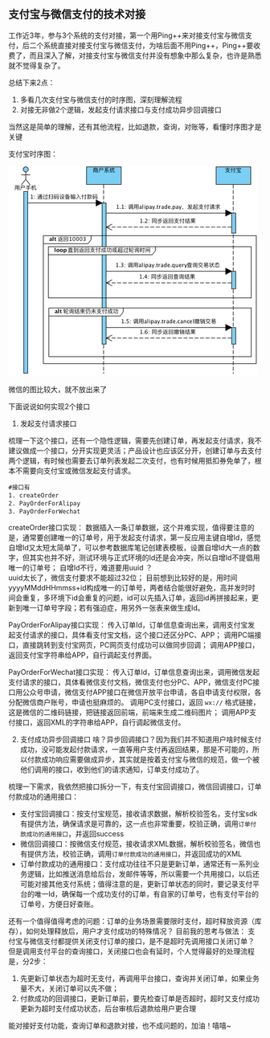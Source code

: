 ## 支付宝与微信支付的技术对接

工作近3年，参与3个系统的支付对接，第一个用Ping++来对接支付宝与微信支付，后二个系统直接对接支付宝与微信支付，为啥后面不用Ping++，Ping++要收费了，而且深入了解，对接支付宝与微信支付并没有想象中那么复杂，也许是熟悉就不觉得复杂了。

总结下来2点：
1. 多看几次支付宝与微信支付的时序图，深刻理解流程
2. 对接无非做2个逻辑，发起支付请求接口与支付成功异步回调接口

当然这是简单的理解，还有其他流程，比如退款，查询，对账等，看懂时序图才是关键

支付宝时序图：

![](https://github.com/lyaohe/lyaohe-cv/raw/master/img/alipay.png)

微信的图比较大，就不放出来了


下面说说如何实现2个接口

1. 发起支付请求接口

梳理一下这个接口，还有一个隐性逻辑，需要先创建订单，再发起支付请求，我不建议做成一个接口，分开实现更灵活；产品设计也应该区分开，创建订单与去支付两个逻辑，有时候也需要去订单列表发起二次支付，也有时候用抵扣券免单了，根本不需要向支付宝或微信发起支付请求。

    #接口有
    1. createOrder
    2. PayOrderForAlipay
    3. PayOrderForWechat
    
createOrder接口实现：
数据插入一条订单数据，这个并难实现，值得要注意的是，通常要创建唯一的订单号，用于发起支付请求，第一反应用主键自增Id，感觉自增Id又太短太简单了，可以参考数据库笔记创建表模板，设置自增Id大一点的数字，但其实也并不好，测试环境与正式环境的Id还是会冲突，所以自增Id不提倡用唯一的订单号；
自增Id不行，难道要用uuid ？  
uuid太长了，微信支付要求不能超过32位；
目前想到比较好的是，用时间yyyyMMddHHmmss+id构成唯一的订单号，两者结合能很好避免，高并发时时间会重复，多环境下id会重复的问题，id可以先插入订单，返回id再拼接起来，更新到唯一订单号字段；若有强迫症，用另外一张表来做生成Id。

PayOrderForAlipay接口实现：
传入订单Id，订单信息查询出来，调用支付宝发起支付请求的接口，具体看支付宝文档，这个接口还区分PC、APP；
调用PC端接口，直接跳转到支付宝网页，PC网页支付成功可以做同步回调；
调用APP接口，返回支付宝字符串给APP，自行调起支付界面。

PayOrderForWechat接口实现：
传入订单Id，订单信息查询出来，调用微信发起支付请求的接口，具体看微信支付文档，微信支付也分PC、APP，微信支付PC接口用公众号申请，微信支付APP接口在微信开放平台申请，各自申请支付权限，各分配微信商户账号，申请也挺麻烦的。
调用PC支付接口，返回 `wx://` 格式链接，这是微信的二维码链接，把链接返回前端，前端来生成二维码图片；
调用APP支付接口，返回XML的字符串给APP，自行调起微信支付。


2. 支付成功异步回调接口
啥？异步回调接口？因为我们并不知道用户啥时候支付成功，没可能发起付款请求，一直等用户支付再返回结果，那是不可能的，所以付款成功响应需要做成异步，其实就是按着支付宝与微信的规范，做一个被他们调用的接口，收到他们的请求通知，订单支付成功了。

梳理一下需求，我依然把接口拆分一下，有支付宝回调接口，微信回调接口，订单付款成功的通用接口：

* 支付宝回调接口：按支付宝规范，接收请求数据，解析校验签名，支付宝sdk有提供方法，确保请求是可靠的，这一点也非常重要，校验正确，调用`订单付款成功的通用接口`，并返回success
* 微信回调接口：按微信支付规范，接收请求XML数据，解析校验签名，微信也有提供方法，校验正确，调用`订单付款成功的通用接口`，并返回成功的XML
* 订单付款成功的通用接口：支付成功往往不只是更新订单，通常还有一系列业务逻辑，比如推送消息给后台，发邮件等等，所以需要一个共用接口，以后还可能对接其他支付系统；值得注意的是，更新订单状态的同时，要记录支付平台的唯一Id，确保每一个成功支付的订单，有自家的订单号，也有支付平台的订单号，方便日好查账。

还有一个值得值得考虑的问题：订单的业务场景需要限时支付，超时释放资源（库存），如何处理释放后，用户才支付成功的特殊情况？
目前我的思考与做法：
支付宝与微信支付都提供关闭支付订单的接口，是不是超时先调用接口关闭订单？
但是调用支付平台的查询接口，关闭接口也会有延时，个人觉得最好的处理流程是，分2步：
1. 先更新订单状态为超时无支付，再调用平台接口，查询并关闭订单，如果业务量不大，关闭订单可以先不做；
2. 付款成功的回调接口，更新订单前，要先检查订单是否超时，超时又支付成功更新为超时支付成功状态，后台审核后退款给用户更合理



能对接好支付功能，查询订单和退款对接，也不成问题的，加油！嘻嘻~


